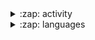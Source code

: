 <details>
  <summary>:zap: activity</summary>

  <img align="left" alt="my github stats" src="https://github-readme-stats-s-lasch.vercel.app/api?username=s-lasch&theme=transparent&include_all_commits=true&rank_icon=github" />
</details>

<details>  
  <summary>:zap: languages</summary>

  ![Top Langs](https://github-readme-stats.vercel.app/api/top-langs/?username=s-lasch&layout=compact&theme=transparent)

</details>
